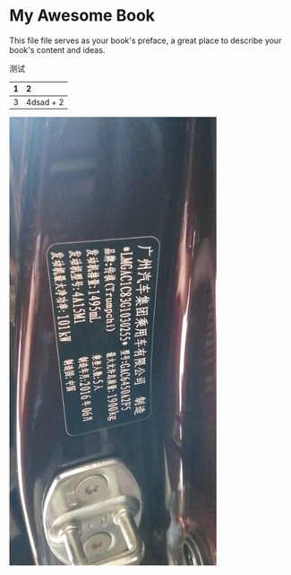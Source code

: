 # My Awesome Book

This file file serves as your book's preface, a great place to describe your book's content and ideas.

测试

| 1 | 2 |
| :--- | :--- |
| 3 | 4dsad + 2 |

![](/assets/微信图片_20200428093923.jpg)

